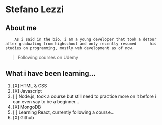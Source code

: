 # Stefano Lezzi
## About me
		As i said in the bio, i am a young developer that took a detour after graduating from highschool and only recently resumed 		his studies on programming, mostly web development as of now.

> Following courses on Udemy

## What i have been learning...

1. [X] HTML & CSS
2. [X] Javascript
3. [ ] Node.js, took a course but still need to practice more on it before i can even say to be a beginner...
4. [X] MongoDB
5. [ ] Learning React, currently following a course...
6. [X] Github

